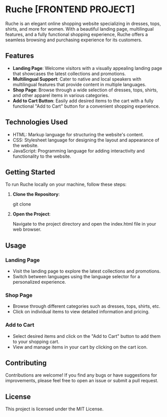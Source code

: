 # Ruche [FRONTEND PROJECT]

Ruche is an elegant online shopping website specializing in dresses, tops, shirts, and more for women. With a beautiful landing page, multilingual features, and a fully functional shopping experience, Ruche offers a seamless browsing and purchasing experience for its customers.

## Features

- **Landing Page**: Welcome visitors with a visually appealing landing page that showcases the latest collections and promotions.
- **Multilingual Support**: Cater to native and local speakers with multilingual features that provide content in multiple languages.
- **Shop Page**: Browse through a wide selection of dresses, tops, shirts, and other apparel items in various categories.
- **Add to Cart Button**: Easily add desired items to the cart with a fully functional "Add to Cart" button for a convenient shopping experience.

## Technologies Used

- HTML: Markup language for structuring the website's content.
- CSS: Stylesheet language for designing the layout and appearance of the website.
- JavaScript: Programming language for adding interactivity and functionality to the website.

## Getting Started

To run Ruche locally on your machine, follow these steps:

1. **Clone the Repository**:

   git clone <repository-url>

2. **Open the Project**:

    Navigate to the project directory and open the index.html file in your web browser.

## Usage

### Landing Page

- Visit the landing page to explore the latest collections and promotions.
- Switch between languages using the language selector for a personalized experience.

### Shop Page

- Browse through different categories such as dresses, tops, shirts, etc.
- Click on individual items to view detailed information and pricing.

### Add to Cart

- Select desired items and click on the "Add to Cart" button to add them to your shopping cart.
- View and manage items in your cart by clicking on the cart icon.

## Contributing

Contributions are welcome! If you find any bugs or have suggestions for improvements, please feel free to open an issue or submit a pull request.

## License

This project is licensed under the MIT License.